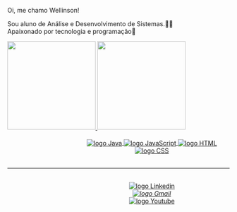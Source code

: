 Oi, me chamo Wellinson!

Sou aluno de Análise e Desenvolvimento de Sistemas.👨‍💻
<br>
Apaixonado por tecnologia e programação💙
<br>

<a href="https://github.com/wellinsongabriel">
<div style="display: inline_block">
  <img height="200em" src="https://github-readme-stats.vercel.app/api?username=Wellinsongabriel&show_icons=true&include_all_commits=true&theme=radical&custom_title=Status%20no%20GitHub"/>
  <img height="200em" src="https://github-readme-stats.vercel.app/api/top-langs/?username=wellinsongabriel&show_icons=true&theme=radical&custom_title=Principais%20linguagens"/>
</div>

<div style="padding-left: 30%;" align="center" ><br>
  <img align="center" alt="logo Java" src="https://img.shields.io/badge/Java-ED8B00?style=for-the-badge&logo=java&logoColor=white">
  <img align="center" alt="logo JavaScript" src="https://img.shields.io/badge/JavaScript-F7DF1E?style=for-the-badge&logo=javascript&logoColor=black">
  <img align="center" alt="logo HTML" src="https://img.shields.io/badge/HTML5-E34F26?style=for-the-badge&logo=html5&logoColor=white">
  <img align="center" alt="logo CSS" src="https://img.shields.io/badge/CSS3-1572B6?style=for-the-badge&logo=css3&logoColor=white">
</div>
</a>

<br>
<hr>


<div style="padding-left: 30%;" align="center" ><br> 
<a href="https://www.linkedin.com/in/wellinsongabriel/_blank" target="_blank"><img align="center" alt="logo Linkedin" src="https://img.shields.io/badge/LinkedIn-0077B5?style=for-the-badge&logo=linkedin&logoColor=white"></a>
  <address><a href="mailto:wellinsongabriel@gmail.com" target="_blank"><img align="center" alt="logo Gmail" src="https://img.shields.io/badge/Gmail-D14836?style=for-the-badge&logo=gmail&logoColor=white"></a></address>
  <a href="https://www.youtube.com/channel/UCw6i_BtESrnosxZNNv68y3A" target="_blank"><img align="center" alt="logo Youtube" src="https://img.shields.io/badge/YouTube-FF0000?style=for-the-badge&logo=youtube&logoColor=white"></a>
</div>
